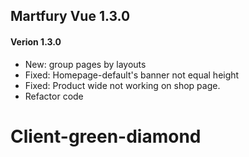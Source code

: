 ## Martfury Vue 1.3.0

#### Verion 1.3.0
* New: group pages by layouts
* Fixed: Homepage-default's banner not equal height
* Fixed: Product wide not working on shop page.
* Refactor code 
# Client-green-diamond
